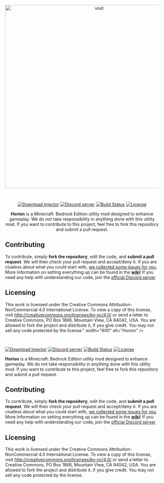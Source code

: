 <div align="center">
  <br />
    <p>
  <br />
    <p>
      <a href="https://horion.download"><img src="https://raw.githubusercontent.com/void/main/IMG_3639.MOV" width="600" alt="void" /></a>
    </p>
  <br />
  <p>
    <a href="https://horion.download/injector"><img src="https://img.shields.io/static/v1?label=download&message=latest&color=12c970&logo=docusign&logoColor=white" alt="Download Injector" /></a>
    <a href="https://horion.download/discord"><img src="https://img.shields.io/discord/732833913705201736?color=5865F2&logo=discord&logoColor=white" alt="Discord server" /></a>
    <a href="https://dev.azure.com/horionclient/Horion/_build/latest?definitionId=2&branchName=master"><img src="https://img.shields.io/azure-devops/build/horionclient/Horion/2?label=builds&logo=azure%20pipelines" alt="Build Status" /></a>
    <a href="https://creativecommons.org/licenses/by-nc/4.0/"><img src="https://img.shields.io/static/v1?label=license&message=BY-NC%204.0&color=orange&logo=creative%20commons&logoColor=white" alt="License" /></a>
  </p>
  <p>
    <b>Horion</b> is a Minecraft: Bedrock Edition utility mod designed to enhance gameplay. We do not take responsibility in anything done with this utility mod.
If you want to contribute to this project, feel free to fork this repository and submit a pull request.
  </p>
</div>

## Contributing
To contribute, simply **fork the repository**, edit the code, and **submit a pull request**.
We will then check your pull request and accept/deny it.
If you are clueless about what you could start with, [we collected some issues for you](https://github.com/horionclient/Horion/contribute).
More Information on setting everything up can be found in the **[wiki](https://github.com/horionclient/Horion/wiki "wiki")**!
If you need any help with understanding our code, join the [official Discord server](https://horion.download/discord)

## Licensing
This work is licensed under the Creative Commons Attribution-NonCommercial 4.0 International License. To view a copy of this license, visit http://creativecommons.org/licenses/by-nc/4.0/ or send a letter to Creative Commons, PO Box 1866, Mountain View, CA 94042, USA.
You are allowed to fork the project and distribute it, if you give credit. You may not sell any code protected by the license." width="600" alt="Horion" /></a>
    </p>
  <br />
  <p>
    <a href="https://horion.download/injector"><img src="https://img.shields.io/static/v1?label=download&message=latest&color=12c970&logo=docusign&logoColor=white" alt="Download Injector" /></a>
    <a href="https://horion.download/discord"><img src="https://img.shields.io/discord/732833913705201736?color=5865F2&logo=discord&logoColor=white" alt="Discord server" /></a>
    <a href="https://dev.azure.com/horionclient/Horion/_build/latest?definitionId=2&branchName=master"><img src="https://img.shields.io/azure-devops/build/horionclient/Horion/2?label=builds&logo=azure%20pipelines" alt="Build Status" /></a>
    <a href="https://creativecommons.org/licenses/by-nc/4.0/"><img src="https://img.shields.io/static/v1?label=license&message=BY-NC%204.0&color=orange&logo=creative%20commons&logoColor=white" alt="License" /></a>
  </p>
  <p>
    <b>Horion</b> is a Minecraft: Bedrock Edition utility mod designed to enhance gameplay. We do not take responsibility in anything done with this utility mod.
If you want to contribute to this project, feel free to fork this repository and submit a pull request.
  </p>
</div>

## Contributing
To contribute, simply **fork the repository**, edit the code, and **submit a pull request**.
We will then check your pull request and accept/deny it.
If you are clueless about what you could start with, [we collected some issues for you](https://github.com/horionclient/Horion/contribute).
More Information on setting everything up can be found in the **[wiki](https://github.com/horionclient/Horion/wiki "wiki")**!
If you need any help with understanding our code, join the [official Discord server](https://horion.download/discord)

## Licensing
This work is licensed under the Creative Commons Attribution-NonCommercial 4.0 International License. To view a copy of this license, visit http://creativecommons.org/licenses/by-nc/4.0/ or send a letter to Creative Commons, PO Box 1866, Mountain View, CA 94042, USA.
You are allowed to fork the project and distribute it, if you give credit. You may not sell any code protected by the license.
